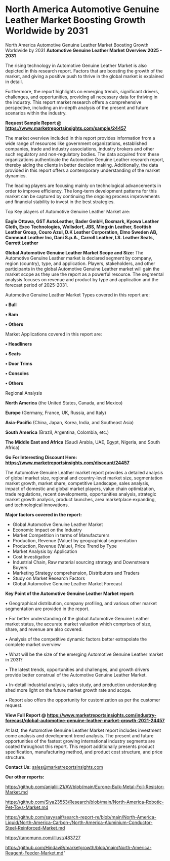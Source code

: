 # North America Automotive Genuine Leather Market Boosting Growth Worldwide by 2031
 North America Automotive Genuine Leather Market Boosting Growth Worldwide by 2031
<Strong> Automotive Genuine Leather Market Overview 2025 - 2031</strong>

The rising technology in Automotive Genuine Leather Market is also depicted in this research report. Factors that are boosting the growth of the market, and giving a positive push to thrive in the global market is explained in detail.

Furthermore, the report highlights on emerging trends, significant drivers, challenges, and opportunities, providing all necessary data for thriving in the industry. This report market research offers a comprehensive perspective, including an in-depth analysis of the present and future scenarios within the industry.

<strong>Request Sample Report @ <a href=https://www.marketreportsinsights.com/sample/24457>https://www.marketreportsinsights.com/sample/24457</a></strong>

The market overview included in this report provides information from a wide range of resources like government organizations, established companies, trade and industry associations, industry brokers and other such regulatory and non-regulatory bodies. The data acquired from these organizations authenticate the Automotive Genuine Leather research report, thereby aiding the clients in better decision making. Additionally, the data provided in this report offers a contemporary understanding of the market dynamics.

The leading players are focusing mainly on technological advancements in order to improve efficiency. The long-term development patterns for this market can be captured by continuing the ongoing process improvements and financial stability to invest in the best strategies.

Top Key players of Automotive Genuine Leather Market are:

<strong>Eagle Ottawa, GST AutoLeather, Bader GmbH, Boxmark, Kyowa Leather Cloth, Exco Technologies, Wollsdorf, JBS, Mingxin Leather, Scottish Leather Group, Couro Azul, D.K Leather Corporation, Elmo Sweden AB, Conneaut Leather Inc, Dani S.p.A., Carroll Leather, LS. Leather Seats, Garrett Leather</strong>

<strong><b>Global Automotive Genuine Leather Market Scope and Size:</b></strong>
The Automotive Genuine Leather market is declared segment by company, region (country), type, and application. Players, stakeholders, and other participants in the global Automotive Genuine Leather market will gain the market scope as they use the report as a powerful resource. The segmental analysis focuses on revenue and product by type and application and the forecast period of 2025-2031.

Automotive Genuine Leather Market Types covered in this report are:

<strong>• Bull

• Ram

• Others</strong>

Market Applications covered in this report are:

<strong>• Headliners

• Seats

• Door Trims

• Consoles

• Others</strong> 

Regional Analysis

<strong>North America</strong> (the United States, Canada, and Mexico)

<strong>Europe</strong> (Germany, France, UK, Russia, and Italy)

<strong>Asia-Pacific</strong> (China, Japan, Korea, India, and Southeast Asia)

<strong>South America</strong> (Brazil, Argentina, Colombia, etc.)

<strong>The Middle East and Africa</strong> (Saudi Arabia, UAE, Egypt, Nigeria, and South Africa)

<strong>Go For Interesting Discount Here: <a href=https://www.marketreportsinsights.com/discount/24457>https://www.marketreportsinsights.com/discount/24457</a></strong>

The Automotive Genuine Leather market report provides a detailed analysis of global market size, regional and country-level market size, segmentation market growth, market share, competitive Landscape, sales analysis, impact of domestic and global market players, value chain optimization, trade regulations, recent developments, opportunities analysis, strategic market growth analysis, product launches, area marketplace expanding, and technological innovations.

<strong><b>Major factors covered in the report:</b></strong>
<ul>
  <li>Global Automotive Genuine Leather Market </li>
  <li>Economic Impact on the Industry</li>
  <li>Market Competition in terms of Manufacturers</li>
  <li>Production, Revenue (Value) by geographical segmentation</li>
  <li>Production, Revenue (Value), Price Trend by Type</li>
  <li>Market Analysis by Application</li>
  <li>Cost Investigation</li>
  <li>Industrial Chain, Raw material sourcing strategy and Downstream Buyers</li>
  <li>Marketing Strategy comprehension, Distributors and Traders</li>
  <li>Study on Market Research Factors</li>
  <li>Global Automotive Genuine Leather Market Forecast</li>
</ul>

<strong><b>Key Point of the Automotive Genuine Leather Market report:</b></strong>

• Geographical distribution, company profiling, and various other market segmentation are provided in the report.

• For better understanding of the global Automotive Genuine Leather market status, the accurate market valuation which comprises of size, share, and revenue are also covered.

• Analysis of the competitive dynamic factors better extrapolate the complete market overview

• What will be the size of the emerging Automotive Genuine Leather market in 2031?

• The latest trends, opportunities and challenges, and growth drivers provide better construal of the Automotive Genuine Leather Market.

• In-detail industrial analysis, sales study, and production understanding shed more light on the future market growth rate and scope.

• Report also offers the opportunity for customization as per the customer request.

<strong><b>View Full Report @ <a href=https://www.marketreportsinsights.com/industry-forecast/global-automotive-genuine-leather-market-growth-2021-24457>https://www.marketreportsinsights.com/industry-forecast/global-automotive-genuine-leather-market-growth-2021-24457</a></b></strong>


At last, the Automotive Genuine Leather Market report includes investment come analysis and development trend analysis. The present and future opportunities of the fastest growing international industry segments are coated throughout this report. This report additionally presents product specification, manufacturing method, and product cost structure, and price structure.

<strong>Contact Us:</strong>
sales@marketreportsinsights.com

<strong>Our other reports:</strong>

<a href=https://github.com/anjaliiii21/AV/blob/main/Europe-Bulk-Metal-Foil-Resistor-Market.md>https://github.com/anjaliiii21/AV/blob/main/Europe-Bulk-Metal-Foil-Resistor-Market.md</a>

<a href=https://github.com/Siya23553/Research/blob/main/North-America-Robotic-Pet-Toys-Market.md>https://github.com/Siya23553/Research/blob/main/North-America-Robotic-Pet-Toys-Market.md</a>

<a href=https://github.com/sayysaif/search-report-re/blob/main/North-America-Liquid/North-America-Carbon-/North-America-Aluminium-Conductor-Steel-Reinforced-Market.md>https://github.com/sayysaif/search-report-re/blob/main/North-America-Liquid/North-America-Carbon-/North-America-Aluminium-Conductor-Steel-Reinforced-Market.md</a>

<a href=https://tanomuno.com/illust/483727>https://tanomuno.com/illust/483727</a>

<a href=https://github.com/Hindavi9/marketgrowth/blob/main/North-America-Reagent-Feeder-Market.md>https://github.com/Hindavi9/marketgrowth/blob/main/North-America-Reagent-Feeder-Market.md</a>"
